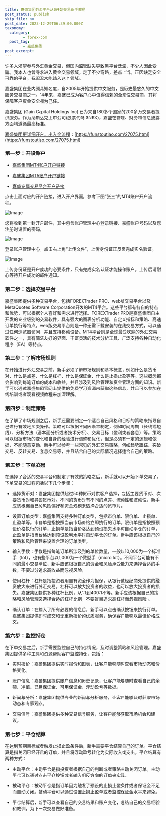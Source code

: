 ```yaml
---
title: 嘉盛集团外汇平台从0开始交易新手教程
post_status: publish
skip_file: no
post_date: 2023-12-29T06:39:00.000Z
taxonomy:
  category:
        - forex-com
  post_tag:
        - 嘉盛集团
post_excerpt: 
---
```

许多人渴望参与外汇黄金交易，但国内监管缺失导致黑平台泛滥，不少人因此受骗。我本人也曾寻求进入黄金交易领域，走了不少弯路，差点上当。正因缺乏安全可靠的平台，我迟迟未能踏入这个领域。

嘉盛集团在业内颇具知名度，自2005年开始提供中文服务，是历史最悠久的中文服务交易商之一。14年来，嘉盛已成为客户心中值得信赖的全球性交易商，其将保障客户资金安全视为己任。

嘉盛集团 (Gain Capital Holdings Inc) 已为来自180多个国家的200多万交易者提供服务。作为纳斯达克上市公司(股票代码:SNEX)，嘉盛在管理、财务和信息披露方面均遵循最高标准。

[嘉盛集团更详细开户，出入金流程](https://funstoutiao.com/27075.html)：[https://funstoutiao.com/27075.html](https://funstoutiao.com/27075.html)

### 第一步：开设账户

* [嘉盛集团MT4账户开户链接](https://s.ssgg.net/jsmt4)

* [嘉盛集团MT5账户开户链接](https://s.ssgg.net/jsmt5)

* [嘉盛专属交易平台开户链接](https://s.ssgg.net/js)

点击上面对应的开户链接，进入开户界面，参考下图“张三”的MT4账户开户流程。

![Image](https://prod-files-secure.s3.us-west-2.amazonaws.com/39ed1227-6d7d-4570-be36-9ccd4a2c4241/7a167aea-686b-400d-af59-4e18eb607a40/640.png?X-Amz-Algorithm=AWS4-HMAC-SHA256&X-Amz-Content-Sha256=UNSIGNED-PAYLOAD&X-Amz-Credential=ASIAZI2LB4664B4M5TSR%2F20250630%2Fus-west-2%2Fs3%2Faws4_request&X-Amz-Date=20250630T221309Z&X-Amz-Expires=3600&X-Amz-Security-Token=IQoJb3JpZ2luX2VjEM7%2F%2F%2F%2F%2F%2F%2F%2F%2F%2FwEaCXVzLXdlc3QtMiJGMEQCIBM%2B7pYfeQxrCO6Qyo65UzKI8hdCHW6%2FVpccqiToIAnTAiBsbrmdNIZYgbjjS6tPcGVaz1qKjXIeUVAdXoMD%2BToB1yqIBAjH%2F%2F%2F%2F%2F%2F%2F%2F%2F%2F8BEAAaDDYzNzQyMzE4MzgwNSIMmVK48zRLTssAOGlLKtwDqrOjZA%2BCsGZO2Q2RwfV8FqsT6%2BkEaAw5HVIDQjU750yb4Kx%2FqwQX3r%2Fi9BDkx7xlnhpgvBbdNSpbWQ2DAgWe2fowho5KSpX4udzeTDSohh92NZC1wWlIP6mucjfrI7Bf3JkM%2FGGS8ylN0NycnTruqequRMVOQijCOZi9FvpiiVRUpE9QNY0qXc3jkMeBjb339CkZUHciHkoCe0Cv5L8BALRJ47CyYnRIT9B1EIi2T6irzEmdjd7Fu4U%2Fc42%2BBt6xhcgOYxAvw9ar4OvRisyKD9LLLJUuHkqBg%2B%2FyLNPRPkuUS5Oa0gXHXsdJ58useu4HBAGg%2Fe8PuJlf2%2Fu6%2FrkGwLeJHXGwikRll3rW43tPNgNj%2Ff8kqPF7tYjvOfEJFtyBed%2FBYaMxeIMS6jRTixjB1HZygiayQa6AfEFb9m4AiheE0MLzwdsWGXJ%2B5G1uV%2FcOmpZPdBi4TMS332E0mD%2FT9FhuPjBXsXm55JcHHURVL%2FxultIwdE%2BMbkkxPa6EfJSgrMpyz9OT2LoIi3FNKSmADn%2Fb7brg7vk9KIlFoze0Zp8yP998ZQBdt16v0u0xX6Pod77H%2F1HBkTauk%2FUKIt%2BIKnau%2BFsL%2FvmPRYpa5jwfVW3VKmZtYyafpVTOsYMw4ouMwwY6pgEs6U%2FYBlT3HVh6Zpcp5MUp2N5Z%2FkqFrd6nD6G27F6td1o4rqrf%2F5qxqdw6LM8gozQ7Q%2BJnhQ2KdqHXHuWX7GhFAqa3suDfcMVKprN2r0CKp4Q1dUj2I5WjmXj1zoVvcAHRNuiiv74Pr7CPuvRzXJLMSRTpidmVTgDKxEoSHd6Q2aT9NkKWkRXp8CV5b2OOjhbKRXGv%2BdKsmsz%2FWlszWbcMitIwd66g&X-Amz-Signature=8a3ee8a22f22025296ed44325131633fe7abe787a2480c1580ae8e65f5b79f93&X-Amz-SignedHeaders=host&x-amz-checksum-mode=ENABLED&x-id=GetObject)

您将收到第一封开户邮件，其中包含账户管理中心登录链接、嘉盛账户号码以及您注册时设置的密码。

![Image](https://prod-files-secure.s3.us-west-2.amazonaws.com/39ed1227-6d7d-4570-be36-9ccd4a2c4241/eaa1c6b3-2877-4284-a0e1-530e222c27fb/image.png?X-Amz-Algorithm=AWS4-HMAC-SHA256&X-Amz-Content-Sha256=UNSIGNED-PAYLOAD&X-Amz-Credential=ASIAZI2LB4664B4M5TSR%2F20250630%2Fus-west-2%2Fs3%2Faws4_request&X-Amz-Date=20250630T221309Z&X-Amz-Expires=3600&X-Amz-Security-Token=IQoJb3JpZ2luX2VjEM7%2F%2F%2F%2F%2F%2F%2F%2F%2F%2FwEaCXVzLXdlc3QtMiJGMEQCIBM%2B7pYfeQxrCO6Qyo65UzKI8hdCHW6%2FVpccqiToIAnTAiBsbrmdNIZYgbjjS6tPcGVaz1qKjXIeUVAdXoMD%2BToB1yqIBAjH%2F%2F%2F%2F%2F%2F%2F%2F%2F%2F8BEAAaDDYzNzQyMzE4MzgwNSIMmVK48zRLTssAOGlLKtwDqrOjZA%2BCsGZO2Q2RwfV8FqsT6%2BkEaAw5HVIDQjU750yb4Kx%2FqwQX3r%2Fi9BDkx7xlnhpgvBbdNSpbWQ2DAgWe2fowho5KSpX4udzeTDSohh92NZC1wWlIP6mucjfrI7Bf3JkM%2FGGS8ylN0NycnTruqequRMVOQijCOZi9FvpiiVRUpE9QNY0qXc3jkMeBjb339CkZUHciHkoCe0Cv5L8BALRJ47CyYnRIT9B1EIi2T6irzEmdjd7Fu4U%2Fc42%2BBt6xhcgOYxAvw9ar4OvRisyKD9LLLJUuHkqBg%2B%2FyLNPRPkuUS5Oa0gXHXsdJ58useu4HBAGg%2Fe8PuJlf2%2Fu6%2FrkGwLeJHXGwikRll3rW43tPNgNj%2Ff8kqPF7tYjvOfEJFtyBed%2FBYaMxeIMS6jRTixjB1HZygiayQa6AfEFb9m4AiheE0MLzwdsWGXJ%2B5G1uV%2FcOmpZPdBi4TMS332E0mD%2FT9FhuPjBXsXm55JcHHURVL%2FxultIwdE%2BMbkkxPa6EfJSgrMpyz9OT2LoIi3FNKSmADn%2Fb7brg7vk9KIlFoze0Zp8yP998ZQBdt16v0u0xX6Pod77H%2F1HBkTauk%2FUKIt%2BIKnau%2BFsL%2FvmPRYpa5jwfVW3VKmZtYyafpVTOsYMw4ouMwwY6pgEs6U%2FYBlT3HVh6Zpcp5MUp2N5Z%2FkqFrd6nD6G27F6td1o4rqrf%2F5qxqdw6LM8gozQ7Q%2BJnhQ2KdqHXHuWX7GhFAqa3suDfcMVKprN2r0CKp4Q1dUj2I5WjmXj1zoVvcAHRNuiiv74Pr7CPuvRzXJLMSRTpidmVTgDKxEoSHd6Q2aT9NkKWkRXp8CV5b2OOjhbKRXGv%2BdKsmsz%2FWlszWbcMitIwd66g&X-Amz-Signature=f91637a009d4644c91466342c0e5226be6146f1cfcc512557ebc945460d7ac1e&X-Amz-SignedHeaders=host&x-amz-checksum-mode=ENABLED&x-id=GetObject)

登录账户管理中心，点击右上角“上传文件”，上传身份证正反面完成实名验证。

![Image](https://prod-files-secure.s3.us-west-2.amazonaws.com/39ed1227-6d7d-4570-be36-9ccd4a2c4241/54090639-09fc-46b4-a135-e0289f707147/image.png?X-Amz-Algorithm=AWS4-HMAC-SHA256&X-Amz-Content-Sha256=UNSIGNED-PAYLOAD&X-Amz-Credential=ASIAZI2LB4664B4M5TSR%2F20250630%2Fus-west-2%2Fs3%2Faws4_request&X-Amz-Date=20250630T221309Z&X-Amz-Expires=3600&X-Amz-Security-Token=IQoJb3JpZ2luX2VjEM7%2F%2F%2F%2F%2F%2F%2F%2F%2F%2FwEaCXVzLXdlc3QtMiJGMEQCIBM%2B7pYfeQxrCO6Qyo65UzKI8hdCHW6%2FVpccqiToIAnTAiBsbrmdNIZYgbjjS6tPcGVaz1qKjXIeUVAdXoMD%2BToB1yqIBAjH%2F%2F%2F%2F%2F%2F%2F%2F%2F%2F8BEAAaDDYzNzQyMzE4MzgwNSIMmVK48zRLTssAOGlLKtwDqrOjZA%2BCsGZO2Q2RwfV8FqsT6%2BkEaAw5HVIDQjU750yb4Kx%2FqwQX3r%2Fi9BDkx7xlnhpgvBbdNSpbWQ2DAgWe2fowho5KSpX4udzeTDSohh92NZC1wWlIP6mucjfrI7Bf3JkM%2FGGS8ylN0NycnTruqequRMVOQijCOZi9FvpiiVRUpE9QNY0qXc3jkMeBjb339CkZUHciHkoCe0Cv5L8BALRJ47CyYnRIT9B1EIi2T6irzEmdjd7Fu4U%2Fc42%2BBt6xhcgOYxAvw9ar4OvRisyKD9LLLJUuHkqBg%2B%2FyLNPRPkuUS5Oa0gXHXsdJ58useu4HBAGg%2Fe8PuJlf2%2Fu6%2FrkGwLeJHXGwikRll3rW43tPNgNj%2Ff8kqPF7tYjvOfEJFtyBed%2FBYaMxeIMS6jRTixjB1HZygiayQa6AfEFb9m4AiheE0MLzwdsWGXJ%2B5G1uV%2FcOmpZPdBi4TMS332E0mD%2FT9FhuPjBXsXm55JcHHURVL%2FxultIwdE%2BMbkkxPa6EfJSgrMpyz9OT2LoIi3FNKSmADn%2Fb7brg7vk9KIlFoze0Zp8yP998ZQBdt16v0u0xX6Pod77H%2F1HBkTauk%2FUKIt%2BIKnau%2BFsL%2FvmPRYpa5jwfVW3VKmZtYyafpVTOsYMw4ouMwwY6pgEs6U%2FYBlT3HVh6Zpcp5MUp2N5Z%2FkqFrd6nD6G27F6td1o4rqrf%2F5qxqdw6LM8gozQ7Q%2BJnhQ2KdqHXHuWX7GhFAqa3suDfcMVKprN2r0CKp4Q1dUj2I5WjmXj1zoVvcAHRNuiiv74Pr7CPuvRzXJLMSRTpidmVTgDKxEoSHd6Q2aT9NkKWkRXp8CV5b2OOjhbKRXGv%2BdKsmsz%2FWlszWbcMitIwd66g&X-Amz-Signature=05972cd7aae2960ce8582d4527c0c2f044b710790d423d6ce644e728d950932c&X-Amz-SignedHeaders=host&x-amz-checksum-mode=ENABLED&x-id=GetObject)

上传身份证是开户成功的必要条件，只有完成实名认证才能操作账户。上传后请耐心等待开户成功的邮件通知。

### 第二步：选择交易平台

嘉盛集团提供多种交易平台，包括FOREXTrader PRO、web版交易平台以及MetaQuotes Software Corporation开发的MT4平台。这些平台都有各自的特点和优势，可以根据个人喜好和需求进行选择。FOREXTrader PRO是嘉盛集团自主开发的专业级别的交易软件，具有强大的图表分析功能、自定义指标和策略、高速订单执行等特点。web版交易平台则是一种无需下载安装的在线交易方式，可以通过任何浏览器访问，并且支持移动设备。MT4平台则是全球最受欢迎的外汇交易软件之一，具有简洁友好的界面、丰富灵活的技术分析工具、广泛支持各种自动化程序（EA）等特点。

### 第三步：了解市场规则

在开始进行外汇交易之前，新手必须了解市场规则和基本概念，例如什么是货币对、什么是点差、什么是杠杆、什么是保证金、什么是止损止盈等等。这些概念都会影响到每笔订单的成本和收益，并且涉及到风险管理和资金管理方面的知识。新手可以通过嘉盛集团官网上提供的免费学习资源来获取这些信息，并且可以参加在线培训或者观看视频教程来加深理解。

### 第四步：制定策略

在了解了市场规则之后，新手还需要制定一个适合自己风格和目标的策略来指导自己进行有效地买卖操作。策略可以根据不同因素来制定，例如时间周期（长线或短线）、分析方法（基本面分析或者技术分析）、交易目标（盈利或者套息）等。策略可以根据市场的变化和自身的经验进行调整和优化，但是必须有一定的逻辑和依据，不能随意变动。新手可以参考一些常见的外汇交易策略，例如趋势跟踪、突破交易、反转交易、套息交易等，并且结合自己的实际情况选择适合自己的策略。

### 第五步：下单交易

在选择了合适的交易平台和制定了有效的策略之后，新手就可以开始下单交易了。下单交易的过程包括以下几个步骤：

* 选择货币对：嘉盛集团提供超过50种货币对供客户选择，包括主要货币对、次要货币对和异国货币对。不同的货币对有不同的点差、流动性和波动性，新手应该根据自己的风险偏好和资金规模来选择合适的货币对。

* 设置订单类型：嘉盛集团支持多种订单类型，包括市价单、限价单、止损单、止盈单等。市价单是指按照当前市场价格立即执行的订单，限价单是指按照预设价格执行的订单，止损单是指当价格达到预设损失水平时自动平仓的订单，止盈单是指当价格达到预设盈利水平时自动平仓的订单。新手应该根据自己的策略和风险管理来设置合理的订单类型。

* 输入手数：手数是指每笔订单所涉及到的单位数量，一般以10,000为一个标准手（lot），也有些平台以1,000为一个微型手（micro lot）。不同平台可能有不同的最小交易单位，新手应该根据自己的资金和风险承受能力来选择合适的手数，不要过分追求高收益而忽视风险。

* 使用杠杆：杠杆是指投资者用自有资金作为担保，从银行或经纪商处提供的融资放大来进行外汇交易。杠杆可以放大投资者的收益，也可以放大投资者的损失。嘉盛集团提供多种杠杆比例，从1:1到400:1不等。新手应该根据自己的策略和风险管理来选择合适的杠杆比例，不要盲目追求高杠杆而忽视风险 。

* 确认订单：在输入了所有必要的信息后，新手可以点击确认按钮来执行订单。嘉盛集团提供即时成交和无重新报价的优质服务，确保客户能够以最佳价格成交。

### 第六步：监控持仓

在下单交易之后，新手需要监控自己的持仓情况，及时调整策略和风险管理。嘉盛集团提供多种工具和资源帮助客户监控持仓，包括：

* 实时报价：嘉盛集团提供实时报价和图表，让客户能够随时查看市场动态和价格变化。

* 账户信息：嘉盛集团提供账户信息和历史记录，让客户能够随时查看自己的余额、净值、已用保证金、可用保证金、浮动盈亏等数据。

* 新闻与分析：嘉盛集团提供专业的新闻与分析服务，让客户能够及时获取市场动态和专家观点。

* 交易信号：嘉盛集团提供多种交易信号服务，让客户能够获取市场机会和建议。

### 第七步：平仓结算

在达到预期目标或者触发止损止盈条件后，新手需要平仓结算自己的订单。平仓结算是指关闭已经开启的订单，并且将浮动盈亏转化为实际收入或支出。平仓结算有两种方式：

* 主动平仓：主动平仓是指投资者根据自己的判断或者策略主动关闭订单。主动平仓可以通过点击平仓按钮或者输入相反方向的订单来实现。

* 被动平仓：被动平仓是指订单因为触发了预设的止损止盈条件或者保证金不足而自动关闭。被动平仓可以通过设置止损止盈单或者监控保证金水平来避免。

* 平仓结算后，新手可以查看自己的交易结果和账户变化，总结自己的交易经验和教训，为下一次交易做好准备。